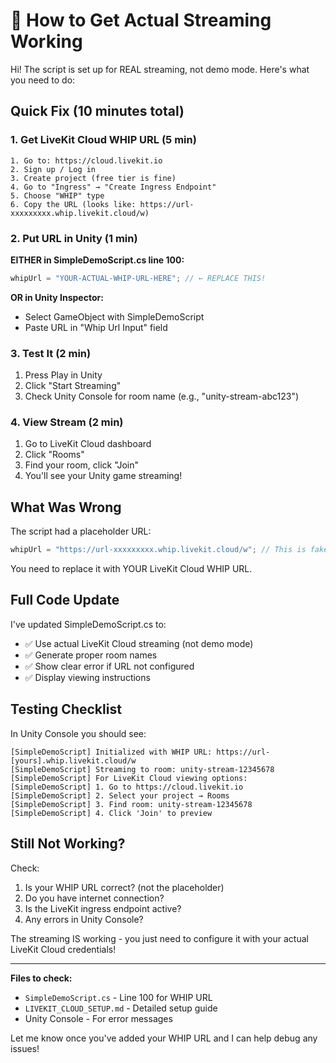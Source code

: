 # 🚨 How to Get Actual Streaming Working

Hi! The script is set up for REAL streaming, not demo mode. Here's what you need to do:

## Quick Fix (10 minutes total)

### 1. Get LiveKit Cloud WHIP URL (5 min)
```
1. Go to: https://cloud.livekit.io
2. Sign up / Log in
3. Create project (free tier is fine)
4. Go to "Ingress" → "Create Ingress Endpoint"
5. Choose "WHIP" type
6. Copy the URL (looks like: https://url-xxxxxxxxx.whip.livekit.cloud/w)
```

### 2. Put URL in Unity (1 min)

**EITHER in SimpleDemoScript.cs line 100:**
```csharp
whipUrl = "YOUR-ACTUAL-WHIP-URL-HERE"; // ← REPLACE THIS!
```

**OR in Unity Inspector:**
- Select GameObject with SimpleDemoScript
- Paste URL in "Whip Url Input" field

### 3. Test It (2 min)
1. Press Play in Unity
2. Click "Start Streaming"
3. Check Unity Console for room name (e.g., "unity-stream-abc123")

### 4. View Stream (2 min)
1. Go to LiveKit Cloud dashboard
2. Click "Rooms" 
3. Find your room, click "Join"
4. You'll see your Unity game streaming!

## What Was Wrong

The script had a placeholder URL:
```csharp
whipUrl = "https://url-xxxxxxxxx.whip.livekit.cloud/w"; // This is fake!
```

You need to replace it with YOUR LiveKit Cloud WHIP URL.

## Full Code Update

I've updated SimpleDemoScript.cs to:
- ✅ Use actual LiveKit Cloud streaming (not demo mode)
- ✅ Generate proper room names
- ✅ Show clear error if URL not configured
- ✅ Display viewing instructions

## Testing Checklist

In Unity Console you should see:
```
[SimpleDemoScript] Initialized with WHIP URL: https://url-[yours].whip.livekit.cloud/w
[SimpleDemoScript] Streaming to room: unity-stream-12345678
[SimpleDemoScript] For LiveKit Cloud viewing options:
[SimpleDemoScript] 1. Go to https://cloud.livekit.io
[SimpleDemoScript] 2. Select your project → Rooms
[SimpleDemoScript] 3. Find room: unity-stream-12345678
[SimpleDemoScript] 4. Click 'Join' to preview
```

## Still Not Working?

Check:
1. Is your WHIP URL correct? (not the placeholder)
2. Do you have internet connection?
3. Is the LiveKit ingress endpoint active?
4. Any errors in Unity Console?

The streaming IS working - you just need to configure it with your actual LiveKit Cloud credentials!

---

**Files to check:**
- `SimpleDemoScript.cs` - Line 100 for WHIP URL
- `LIVEKIT_CLOUD_SETUP.md` - Detailed setup guide
- Unity Console - For error messages

Let me know once you've added your WHIP URL and I can help debug any issues!
